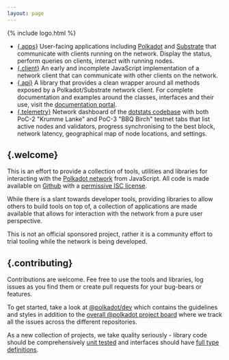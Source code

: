 ```yaml
---
layout: page
---
```


{% include logo.html %}

<div class="index grid colors"></div>

- [{.apps}](/apps.html) User-facing applications including [Polkadot](https://polkadot.js.org/apps/) and [Substrate](https://polkadot.js.org/apps/next/) that communicate with clients running on the network. Display the status, perform queries on clients, interact with running nodes.
- [{.client}](client.html) An early and incomplete JavaScript implementation of a network client that can communicate with other clients on the network.
- [{.api}](https://github.com/polkadot-js/api) A library that provides a clean wrapper around all methods exposed by a Polkadot/Substrate network client. For complete documentation and examples around the classes, interfaces and their use, visit the [documentation portal](https://polkadot.js.org/api).
- [{.telemetry}](https://telemetry.polkadot.io) Network dashboard of the [dotstats codebase](https://github.com/polkadot-js/dotstats) with both PoC-2 "Krumme Lanke" and PoC-3 "BBQ Birch" testnet tabs that list active nodes and validators, progress synchronising to the best block, network latency, geographical map of node locations, and settings.

## {.welcome}

This is an effort to provide a collection of tools, utilities and libraries for interacting with the [Polkadot network](https://polkadot.network) from JavaScript. All code is made available on [Github](https://github.com/polkadot-js/) with a [permissive ISC license](https://en.wikipedia.org/wiki/ISC_license).

While there is a slant towards developer tools, providing libraries to allow others to build tools on top of, a collection of applications are made available that allows for interaction with the network from a pure user perspective.

This is not an official sponsored project, rather it is a community effort to trial tooling while the network is being developed.

## {.contributing}

Contributions are welcome. Fee free to use the tools and libraries, log issues as you find them or create pull requests for your bug-bears or features.

To get started, take a look at [@polkadot/dev](https://github.com/polkadot-js/dev#readme) which contains the guidelines and styles in addition to the [overall @polkadot project board](https://github.com/orgs/polkadot-js/projects/1) where we track all the issues across the different repositories.

As a new collection of projects, we take quality seriously - library code should be comprehensively [unit tested](https://facebook.github.io/jest/) and interfaces should have [full type definitions](http://typescriptlang.org).
